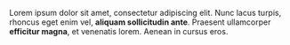 Lorem ipsum dolor sit amet, consectetur adipiscing elit. Nunc lacus turpis, rhoncus eget enim vel, **aliquam sollicitudin ante**. Praesent ullamcorper **efficitur magna**, et venenatis lorem. Aenean in cursus eros. 
